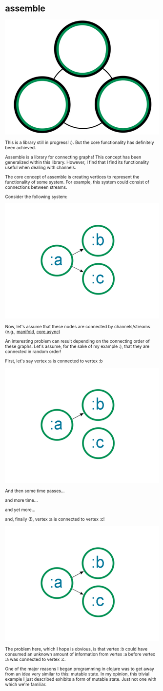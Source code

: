 assemble
========

![](/images/logo.png)

This is a library still in progress! :).  But the core functionality has definitely been achieved.

Assemble is a library for connecting graphs!  This concept has been generalized within this library.  However, I find that I find its functionality useful when dealing with channels.  

The core concept of assemble is creating vertices to represent the functionality of some system.  For example, this system could consist of connections between streams.  

Consider the following system:  

![](/images/problematic-example.png)

Now, let's assume that these nodes are connected by channels/streams (e.g., [manifold](https://github.com/ztellman/manifold), [core.async](https://github.com/clojure/core.async))

An interesting problem can result depending on the connecting order of these graphs.  Let's assume, for the sake of my example :), that they are connected in random order! 

First, let's say vertex :a is connected to vertex :b 

![](/images/problematic-example-1.png)

And then some time passes...

and more time...

and yet more...

and, finally (!), vertex :a is connected to vertex :c! 

![](/images/problematic-example.png)

The problem here, which I hope is obvious, is that vertex :b could have consumed an unknown amount of information from vertex :a before vertex :a was connected to vertex :c.  

One of the major reasons I began programming in clojure was to get away from an idea very similar to this: mutable state.  In my opinion, this trivial example I just described exhibits a form of mutable state.  Just not one with which we're familiar.  

